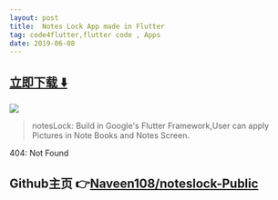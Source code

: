 ```yaml
---
layout: post
title:  Notes Lock App made in Flutter
tag: code4flutter,flutter code , Apps
date: 2019-06-08
---
```


 


## [立即下载 ️⬇️ ](https://codeload.github.com/Naveen108/noteslock-Public/zip/master) 


 
![](https://flutterawesome.com/content/images/2019/01/notes-lock.jpg)
 
>
> notesLock: Build in Google's Flutter Framework,User can apply Pictures in Note Books and Notes Screen.
>

 
404: Not Found

## Github主页 👉[Naveen108/noteslock-Public](http://github.com/Naveen108/noteslock-Public)